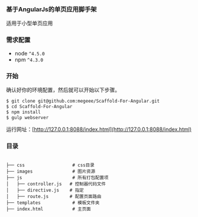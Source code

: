 ### 基于AngularJs的单页应用脚手架

适用于小型单页应用


### 需求配置
* node `^4.5.0`
* npm `^4.3.0`

### 开始

确认好你的环境配置，然后就可以开始以下步骤。

```bash
$ git clone git@github.com:megeee/Scaffold-For-Angular.git
$ cd Scaffold-For-Angular
$ npm install                
$ gulp webserver
```
运行网址：[http://127.0.0.1:8088/index.html](http://127.0.0.1:8088/index.html)
 
### 目录



```

├── css                  # css目录
├── images               # 图片资源
├── js                   # 所有打包配置项
│   ├── controller.js   # 控制器代码文件
│   ├── directive.js    # 指定
│   ├── route.js        # 配置页面路由
├── templates            # 模板文件夹
├── index.html           # 主页面

```